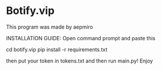 # Botify.vip

This program was made by aepmiro

INSTALLATION GUIDE: Open command prompt and paste this

cd botify.vip pip install -r requirements.txt

then put your token in tokens.txt and then run main.py! Enjoy
